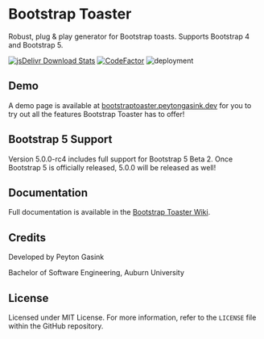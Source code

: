 # Bootstrap Toaster
Robust, plug &amp; play generator for Bootstrap toasts. Supports Bootstrap 4 and Bootstrap 5.

[![jsDelivr Download Stats](https://data.jsdelivr.com/v1/package/npm/bootstrap-toaster/badge?style=rounded)](https://www.jsdelivr.com/package/npm/bootstrap-toaster)
[![CodeFactor](https://www.codefactor.io/repository/github/peytonrg/bootstraptoaster/badge)](https://www.codefactor.io/repository/github/peytonrg/bootstraptoaster)
![deployment](https://github.com/PeytonRG/BootstrapToaster/workflows/deployment/badge.svg)

## Demo
A demo page is available at [bootstraptoaster.peytongasink.dev](https://bootstraptoaster.peytongasink.dev) for you to try out all the features Bootstrap Toaster has to offer!

## Bootstrap 5 Support
Version 5.0.0-rc4 includes full support for Bootstrap 5 Beta 2. Once Bootstrap 5 is officially released, 5.0.0 will be released as well!

## Documentation
Full documentation is available in the [Bootstrap Toaster Wiki](https://github.com/PeytonRG/BootstrapToaster/wiki).

## Credits
Developed by Peyton Gasink

Bachelor of Software Engineering, Auburn University

## License
Licensed under MIT License. For more information, refer to the `LICENSE` file within the GitHub repository.
